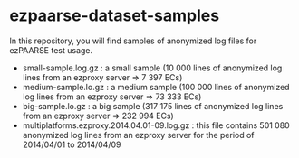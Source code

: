 ezpaarse-dataset-samples
========================

In this repository, you will find samples of anonymized log files for ezPAARSE test usage.
  * small-sample.log.gz : a small sample (10 000 lines of anonymized log lines from an ezproxy server => 7 397 ECs)
  * medium-sample.lo.gz : a medium sample (100 000 lines of anonymized log lines from an ezproxy server => 73 333 ECs)
  * big-sample.lo.gz : a big sample (317 175 lines of anonymized log lines from an ezproxy server => 232 994 ECs)
  * multiplatforms.ezproxy.2014.04.01-09.log.gz : this file contains 501 080 anonymized log lines from an ezproxy server for the period of 2014/04/01 to 2014/04/09
  

